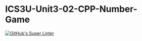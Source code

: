 # ICS3U-Unit3-02-CPP-Number-Game

[![GitHub's Super Linter](https://github.com/sydneykuhn/ICS3U-Unit3-02-CPP-Number-Game/workflows/GitHub's%20Super%20Linter/badge.svg)](https://github.com/sydneykuhn/ICS3U-Unit3-02-CPP-Number-Game/actions)
